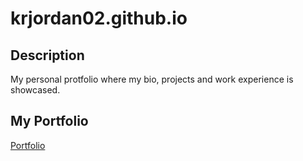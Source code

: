 # krjordan02.github.io

## Description

My personal protfolio where my bio, projects and work experience is showcased.

## My Portfolio

<a href="https://krjordan02.github.io/">Portfolio</a>

